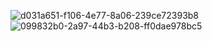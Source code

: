 
![d031a651-f106-4e77-8a06-239ce72393b8](https://github.com/JOY2OP/React-Context-API/assets/77735525/3e330e3c-5e65-4e34-8904-a9dacc7d0ad1)
![099832b0-2a97-44b3-b208-ff0dae978bc5](https://github.com/JOY2OP/React-Context-API/assets/77735525/924a64bd-939b-42a2-9716-d195ff1c3a7b)
